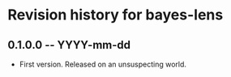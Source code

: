 # Revision history for bayes-lens

## 0.1.0.0 -- YYYY-mm-dd

* First version. Released on an unsuspecting world.
